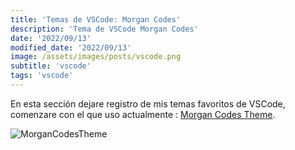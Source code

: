 ```yaml
---
title: 'Temas de VSCode: Morgan Codes'
description: 'Tema de VSCode Morgan Codes'
date: '2022/09/13'
modified_date: '2022/09/13'
image: /assets/images/posts/vscode.png
subtitle: 'vscode'
tags: 'vscode'
---
```


En esta sección dejare registro de mis temas favoritos de VSCode, comenzare con el que uso actualmente : [Morgan Codes Theme](https://marketplace.visualstudio.com/items?itemName=morgan-codes.morgan-codes-vscode-theme).


![MorganCodesTheme](@@baseUrl@@/assets/images/posts/morgan-code-theme-example.png)
